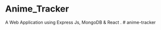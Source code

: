 # Anime_Tracker
A Web Application using Express Js, MongoDB &amp; React .
#   a n i m e - t r a c k e r  
 